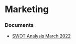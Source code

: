 # Marketing

### Documents

- [SWOT Analysis March 2022](https://docs.google.com/spreadsheets/d/16Ki9R5FbhVmw2WM0rRJNCVJEos4U-NmTyu9Ht6HTM2k/edit?usp=sharing)